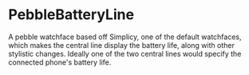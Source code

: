 # PebbleBatteryLine

A pebble watchface based off Simplicy, one of the default watchfaces, which makes the central line display the battery life, along with other stylistic changes. Ideally one of the two central lines would specify the connected phone's battery life.
